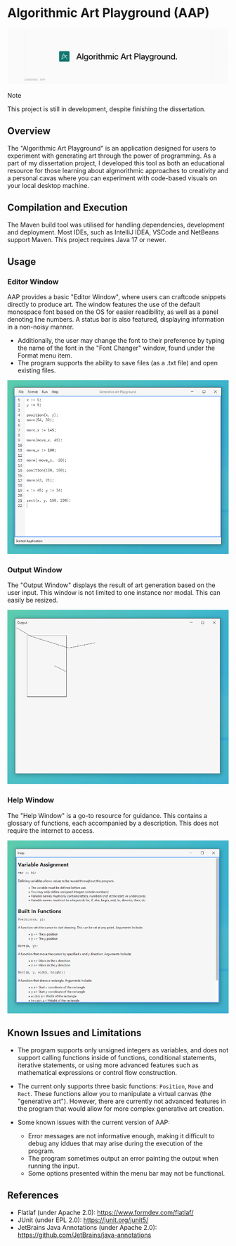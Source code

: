# Algorithmic Art Playground (AAP)

![Banner (Decorative)](./doc/aap-banner-raster.png)

> [!NOTE]
> This project is still in development, despite finishing the dissertation.

## Overview

The "Algorithmic Art Playground" is an application designed for users to experiment with
generating art through the power of programming. As a part of my dissertation project, I
developed this tool as both an educational resource for those learning about algmorithmic
approaches to creativity and a personal cavas where you can experiment with code-based
visuals on your local desktop machine.

## Compilation and Execution

The Maven build tool was utilised for handling dependencies, development and deployment.
Most IDEs, such as IntelliJ IDEA, VSCode and NetBeans support Maven. This project requires
Java 17 or newer.

## Usage

### Editor Window

AAP provides a basic "Editor Window", where users can craftcode snippets directly to
produce art. The window features the use of the default monospace font based on the OS for
easier readibility, as well as a panel denoting line numbers. A status bar is also
featured, displaying information in a non-noisy manner.

* Additionally, the user may change the font to their preference by typing the name of the
font in the "Font Changer" window, found under the Format menu item.
* The program supports the ability to save files (as a .txt file) and open existing files.

![Editor Window Screenshot](./doc/aap-editor.PNG)

### Output Window

The "Output Window" displays the result of art generation based on the user input. This
window is not limited to one instance nor modal. This can easily be resized.

![Output Window Screenshot](./doc/aap-output.PNG)

### Help Window

The "Help Window" is a go-to resource for guidance. This contains a glossary of functions,
each accompanied by a description. This does not require the internet to access.

![Help Window Screenshot](./doc/aap-help.PNG)

## Known Issues and Limitations

* The program supports only unsigned integers as variables, and does not support calling
functions inside of functions, conditional statements, iterative statements, or using more
advanced features such as mathematical expressions or control flow construction.
* The current only supports three basic functions: `Position`, `Move` and `Rect`. These
functions allow you to manipulate a virtual canvas (the "generative art"). However, there
are currently not advanced features in the program that would allow for more complex
generative art creation.
* Some known issues with the current version of AAP:

  * Error messages are not informative enough, making it difficult to debug any iddues
  that may arise during the execution of the program.
  * The program sometimes output an error painting the output when running the input.
  * Some options presented within the menu bar may not be functional.

## References

* Flatlaf (under Apache 2.0): <https://www.formdev.com/flatlaf/>
* JUnit (under EPL 2.0): <https://junit.org/junit5/>
* JetBrains Java Annotations (under Apache 2.0): <https://github.com/JetBrains/java-annotations>
